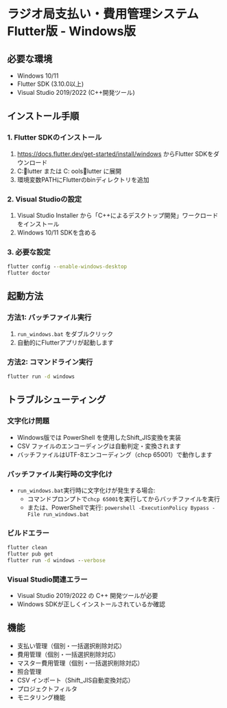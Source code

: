 # ラジオ局支払い・費用管理システム Flutter版 - Windows版

## 必要な環境
- Windows 10/11
- Flutter SDK (3.10.0以上)
- Visual Studio 2019/2022 (C++開発ツール)

## インストール手順

### 1. Flutter SDKのインストール
1. https://docs.flutter.dev/get-started/install/windows からFlutter SDKをダウンロード
2. C:lutter または C:	oolslutter に展開
3. 環境変数PATHにFlutterのbinディレクトリを追加

### 2. Visual Studioの設定
1. Visual Studio Installer から「C++によるデスクトップ開発」ワークロードをインストール
2. Windows 10/11 SDKを含める

### 3. 必要な設定
```cmd
flutter config --enable-windows-desktop
flutter doctor
```

## 起動方法

### 方法1: バッチファイル実行
1. `run_windows.bat` をダブルクリック
2. 自動的にFlutterアプリが起動します

### 方法2: コマンドライン実行
```cmd
flutter run -d windows
```

## トラブルシューティング

### 文字化け問題
- Windows版では PowerShell を使用したShift_JIS変換を実装
- CSV ファイルのエンコーディングは自動判定・変換されます
- バッチファイルはUTF-8エンコーディング（chcp 65001）で動作します

### バッチファイル実行時の文字化け
- `run_windows.bat`実行時に文字化けが発生する場合:
  - コマンドプロンプトで`chcp 65001`を実行してからバッチファイルを実行
  - または、PowerShellで実行: `powershell -ExecutionPolicy Bypass -File run_windows.bat`

### ビルドエラー
```cmd
flutter clean
flutter pub get
flutter run -d windows --verbose
```

### Visual Studio関連エラー
- Visual Studio 2019/2022 の C++ 開発ツールが必要
- Windows SDKが正しくインストールされているか確認

## 機能
- 支払い管理（個別・一括選択削除対応）
- 費用管理（個別・一括選択削除対応）
- マスター費用管理（個別・一括選択削除対応）
- 照合管理
- CSV インポート（Shift_JIS自動変換対応）
- プロジェクトフィルタ
- モニタリング機能

